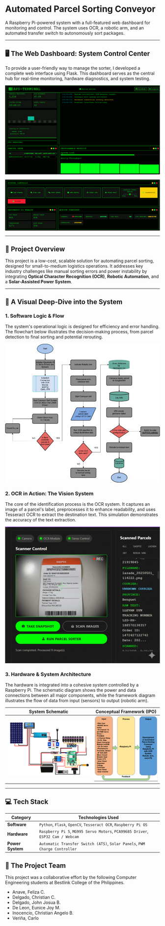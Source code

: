 # Automated Parcel Sorting Conveyor

A Raspberry Pi-powered system with a full-featured web dashboard for monitoring and control. The system uses OCR, a robotic arm, and an automated transfer switch to autonomously sort packages. 

---

## 🖥️ The Web Dashboard: System Control Center

To provide a user-friendly way to manage the sorter, I developed a complete web interface using Flask. This dashboard serves as the central hub for real-time monitoring, hardware diagnostics, and system testing.

![Main Dashboard](/assets/documentation/dashboard.png)

![Main Dashboard](/assets/documentation/dashboard1.png)


---
## 🚀 Project Overview

This project is a low-cost, scalable solution for automating parcel sorting, designed for small-to-medium logistics operations. It addresses key industry challenges like manual sorting errors and power instability by integrating **Optical Character Recognition (OCR)**, **Robotic Automation**, and a **Solar-Assisted Power System**.

---

## 🔧 A Visual Deep-Dive into the System

### 1. Software Logic & Flow

The system's operational logic is designed for efficiency and error handling. The flowchart below illustrates the decision-making process, from parcel detection to final sorting and potential rerouting.

![Software Flowchart](/assets/hardware/Softwareflowchart.jpg)

### 2. OCR in Action: The Vision System

The core of the identification process is the OCR system. It captures an image of a parcel's label, preprocesses it to enhance readability, and uses Tesseract OCR to extract the destination text. This simulation demonstrates the accuracy of the text extraction.

![OCR Simulation](/assets/documentation/OCR.png)

### 3. Hardware & System Architecture

The hardware is integrated into a cohesive system controlled by a Raspberry Pi. The schematic diagram shows the power and data connections between all major components, while the framework diagram illustrates the flow of data from input (sensors) to output (robotic arm).

| System Schematic | Conceptual Framework (IPO) |
| :---: | :---: |
| ![Hardware Schematic](/assets/hardware/PictureSchematic.png) | ![System Framework](/assets/hardware/image_2025-10-16_192404940.png) 

---

## 💻 Tech Stack

| Category          | Technologies Used                                                              |
| ----------------- | ------------------------------------------------------------------------------ |
| **Software**      | `Python`, `Flask`, `OpenCV`, `Tesseract OCR`, `Raspberry Pi OS`                  |
| **Hardware**      | `Raspberry Pi 5`, `MG995 Servo Motors`, `PCA99685 Driver`, `ESP32 Cam / Webcam`  |
| **Power System**  | `Automatic Transfer Switch (ATS)`, `Solar Panels`, `PWM Charge Controller`       |

## 👥 The Project Team

This project was a collaborative effort by the following Computer Engineering students at Bestlink College of the Philippines.

*   Anave, Feliza C.
*   Delgado, Christian C.
*   Delgado, John Josua B.
*   De Leon, Eunice Joy M.
*   Inocencio, Christian Angelo B.
*   Veriña, Carlo
